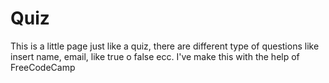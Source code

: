# Quiz
This is a little page just like a quiz, there are different type of questions like insert name, email, like true o false ecc. I've make this with the help of FreeCodeCamp 
